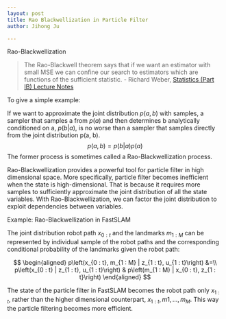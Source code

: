 ```yaml
---
layout: post
title: Rao Blackwellization in Particle Filter
author: Jihong Ju

---
```


Rao-Blackwellization

>  The Rao-Blackwell theorem says that if we want an estimator with small MSE we can confine our search to estimators which are functions of the sufficient statistic.  - Richard Weber, [Statistics (Part IB) Lecture Notes](http://www.statslab.cam.ac.uk/~rrw1/stats/S03.pdf)

To give a simple example: 

If we want to approximate the joint distribution $p(a,b)$ with samples, a sampler that samples a from $p(a)$ and then determines b analytically conditioned on a, $p(b | a)$, is no worse than a sampler that samples directly from the joint distribution p(a, b).
$$
p(a, b)=p(b | a) p(a)
$$
The former process is sometimes called a Rao-Blackwellization process.

Rao-Blackwellization provides a powerful tool for particle filter in high dimensional space. More specifically, particle filter becomes inefficient when the state is high-dimensional. That is because it requires more samples to sufficiently approximate the joint distribution of all the state variables. With Rao-Blackwellization, we can factor the joint distribution  to exploit dependencies between variables.

Example: Rao-Blackwellization in FastSLAM

The joint distribution robot path $x_{0:t}$ and the landmarks $m_{1:M}$ can be represented by individual sample of the robot paths and the corresponding conditional probability of the landmarks given the robot path:

$$
\begin{aligned} p\left(x_{0 : t}, m_{1 : M} | z_{1 : t}, u_{1 : t}\right) &=\\
p\left(x_{0 : t} | z_{1 : t}, u_{1 : t}\right) & p\left(m_{1 : M} | x_{0 : t}, z_{1 : t}\right) \end{aligned}
$$

The state of the particle filter in FastSLAM becomes the robot path only $x_{1:t}$, rather than the higher dimensional counterpart, $x_{1:t}, m1, \dots, m_M$. This way the particle filtering becomes more efficient.

